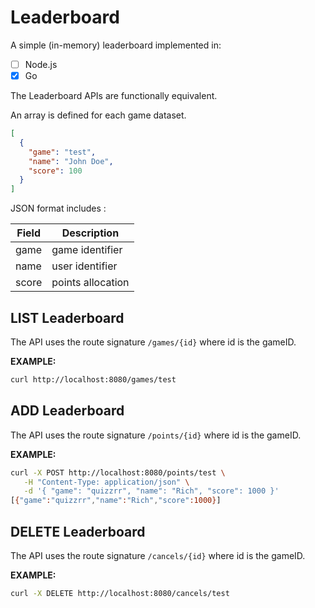 # Leaderboard

A simple (in-memory) leaderboard implemented in:

- [ ] Node.js
- [x] Go

The Leaderboard APIs are functionally equivalent.

An array is defined for each game dataset.

```json
[
  {
    "game": "test",
    "name": "John Doe",
    "score": 100
  }
]
```

JSON format includes :

| Field | Description |
|-------|-------------|
| game  | game identifier |
| name  | user identifier |
| score | points allocation |


## LIST Leaderboard

The API uses the route signature `/games/{id}` where id is the gameID.

__EXAMPLE:__
```bash
curl http://localhost:8080/games/test
```

## ADD Leaderboard

The API uses the route signature `/points/{id}` where id is the gameID.

__EXAMPLE:__
```bash
curl -X POST http://localhost:8080/points/test \
   -H "Content-Type: application/json" \
   -d '{ "game": "quizzrr", "name": "Rich", "score": 1000 }'
[{"game":"quizzrr","name":"Rich","score":1000}]
```

## DELETE Leaderboard

The API uses the route signature `/cancels/{id}` where id is the gameID.

__EXAMPLE:__
```bash
curl -X DELETE http://localhost:8080/cancels/test
```
